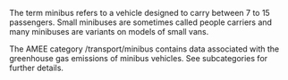 The term minibus refers to a vehicle designed to carry between 7 to 15
passengers. Small minibuses are sometimes called people carriers and
many minibuses are variants on models of small vans.

The AMEE category /transport/minibus contains data associated with the
greenhouse gas emissions of minibus vehicles. See subcategories for
further details.
